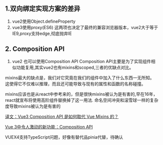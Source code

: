 ## 1.双向绑定实现方案的差异
        
1. vue2使用Object.defineProperty
2. vue3使用proxy(ES6)
这两项也决定了最终的兼容浏览器版本，vue2大于等于IE9,proxy支持edge,彻底抛弃IE

## 2. Composition API
1. vue2 也可以使用Composition API
Composition API主要是为了实现组件相似功能复用,其实vue2也有mixins和scoped,三者的优缺点对比。

mixins最大的缺点是，我们对它究竟在我们的组件中加入了什么东西一无所知。这使得它不仅难以推理，而且还可能导致与现有的属性和函数的名称碰撞。


mixins应该也是从react中参考来的，但是很快mixins被认为是有害的,早在16年，react就宣布将使用高阶组件替换掉了这一用法.
命名空间冲突和滚雪球一样的复杂度导致mixins被认为是有害的

[译文：Vue3 Composition API 是如何取代 Vue Mixins 的？](http://caibaojian.com/vue3-composition-api.html)



[Vue 3中令人激动的新功能：Composition API](https://mp.weixin.qq.com/s?__biz=MzAxODE4MTEzMA%3D%3D&chksm=83da6056b4ade940c29c5375cd8cefec948f98a99ddba09d04032b40d3cb06464da7b6b51d16&idx=1&mid=2650078515&scene=21&sn=1f58a9a55e3118209da838d94c67aa89#wechat_redirect)


VUEX4支持TypeScript问题，好像有替代品pinia代替，待确认
